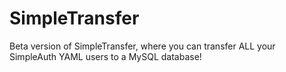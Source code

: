 # SimpleTransfer
Beta version of SimpleTransfer, where you can transfer ALL your SimpleAuth YAML users to a MySQL database!
